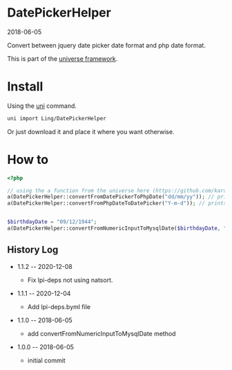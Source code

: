 DatePickerHelper
===========
2018-06-05



Convert between jquery date picker date format and php date format.


This is part of the [universe framework](https://github.com/karayabin/universe-snapshot).


Install
==========
Using the [uni](https://github.com/lingtalfi/universe-naive-importer) command.
```bash
uni import Ling/DatePickerHelper
```

Or just download it and place it where you want otherwise.



How to
==========



```php
<?php

// using the a function from the universe here (https://github.com/karayabin/universe-snapshot/blob/master/bigbang.php)
a(DatePickerHelper::convertFromDatePickerToPhpDate("dd/mm/yy")); // prints d/m/Y
a(DatePickerHelper::convertFromPhpDateToDatePicker("Y-m-d")); // prints yy-mm-dd


$birthdayDate = "09/12/1944";
a(DatePickerHelper::convertFromNumericInputToMysqlDate($birthdayDate, "d/m/Y")); // 1944-12-09
```






History Log
------------------

- 1.1.2 -- 2020-12-08

    - Fix lpi-deps not using natsort.

- 1.1.1 -- 2020-12-04

    - Add lpi-deps.byml file

- 1.1.0 -- 2018-06-05

    - add convertFromNumericInputToMysqlDate method

- 1.0.0 -- 2018-06-05

    - initial commit